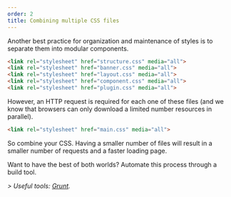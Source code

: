 ```yaml
---
order: 2
title: Combining multiple CSS files
---
```


Another best practice for organization and maintenance of styles is to separate them into modular components.

```html
<link rel="stylesheet" href="structure.css" media="all">
<link rel="stylesheet" href="banner.css" media="all">
<link rel="stylesheet" href="layout.css" media="all">
<link rel="stylesheet" href="component.css" media="all">
<link rel="stylesheet" href="plugin.css" media="all">
```

However, an HTTP request is required for each one of these files (and we know that browsers can only download a limited number resources in parallel).

```html
<link rel="stylesheet" href="main.css" media="all">
```

So combine your CSS. Having a smaller number of files will result in a smaller number of requests and a faster loading page. 

Want to have the best of both worlds? Automate this process through a build tool.

*> Useful tools: [Grunt](http://gruntjs.com/).*
